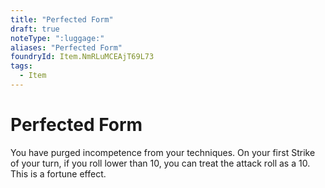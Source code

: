 ```yaml
---
title: "Perfected Form"
draft: true
noteType: ":luggage:"
aliases: "Perfected Form"
foundryId: Item.NmRLuMCEAjT69L73
tags:
  - Item
---
```


# Perfected Form

You have purged incompetence from your techniques. On your first Strike of your turn, if you roll lower than 10, you can treat the attack roll as a 10. This is a fortune effect.

